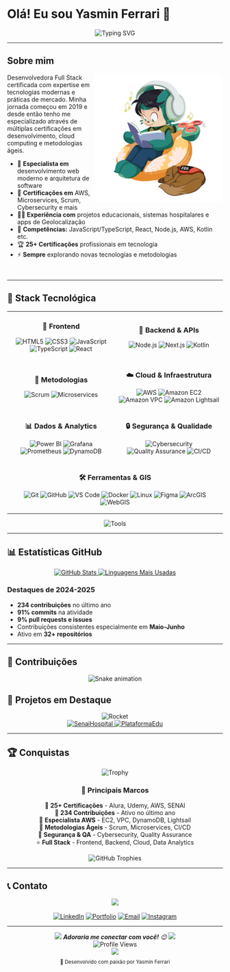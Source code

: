 # Olá! Eu sou Yasmin Ferrari 👋

<div align="center">
  <img src="https://readme-typing-svg.herokuapp.com?font=Ubuntu&size=28&pause=1000&color=FFCB05&center=true&vCenter=true&width=500&lines=Desenvolvedora+Full+Stack;Apaixonada+por+tecnologia;Sempre+buscando+evoluir;Criando+soluções+inovadoras" alt="Typing SVG" />
</div>

---

## Sobre mim

<img align="right" src="./img/neurocats_D.png" width="300" alt="Octocat"/>

Desenvolvedora Full Stack certificada com expertise em tecnologias modernas e práticas de mercado. Minha jornada começou em 2019 e desde então tenho me especializado através de múltiplas certificações em desenvolvimento, cloud computing e metodologias ágeis.

- 🔭 **Especialista em** desenvolvimento web moderno e arquitetura de software
- 🌱 **Certificações em** AWS, Microservices, Scrum, Cybersecurity e mais
- 🧑‍💻 **Experiência com** projetos educacionais, sistemas hospitalares e apps de Geolocalização
- 💬 **Competências:** JavaScript/TypeScript, React, Node.js, AWS, Kotlin etc.
- 🏆 **25+ Certificações** profissionais em tecnologia
- ⚡ **Sempre** explorando novas tecnologias e metodologias

<br clear="right"/>

---
## 💼 Stack Tecnológica

<table width="100%">
<tr>
<td width="50%">

<div align="center">

### 🎨 **Frontend**

![HTML5](https://img.shields.io/badge/HTML5-E34F26?style=for-the-badge&logo=html5&logoColor=white)
![CSS3](https://img.shields.io/badge/CSS3-1572B6?style=for-the-badge&logo=css3&logoColor=white)
![JavaScript](https://img.shields.io/badge/JavaScript-F7DF1E?style=for-the-badge&logo=javascript&logoColor=black)
![TypeScript](https://img.shields.io/badge/TypeScript-007ACC?style=for-the-badge&logo=typescript&logoColor=white)
![React](https://img.shields.io/badge/React-20232A?style=for-the-badge&logo=react&logoColor=61DAFB)

</div>

</td>
<td width="50%">

<div align="center">

### 🚀 **Backend & APIs**

![Node.js](https://img.shields.io/badge/Node.js-43853D?style=for-the-badge&logo=node.js&logoColor=white)
![Next.js](https://img.shields.io/badge/Next.js-000000?style=for-the-badge&logo=next.js&logoColor=white)
![Kotlin](https://img.shields.io/badge/Kotlin-0095D5?style=for-the-badge&logo=kotlin&logoColor=white)

</div>

</td>
</tr>
<tr>
<td width="50%">

<div align="center">

### 🔄 **Metodologias**

![Scrum](https://img.shields.io/badge/Scrum-6DB33F?style=for-the-badge&logo=scrumalliance&logoColor=white)
![Microservices](https://img.shields.io/badge/Microservices-FF6B6B?style=for-the-badge&logo=microservices&logoColor=white)

</div>

</td>
<td width="50%">

<div align="center">

### ☁️ **Cloud & Infraestrutura**

![AWS](https://img.shields.io/badge/AWS-232F3E?style=for-the-badge&logo=amazon-aws&logoColor=white)
![Amazon EC2](https://img.shields.io/badge/Amazon%20EC2-FF9900?style=for-the-badge&logo=amazon-ec2&logoColor=white)
![Amazon VPC](https://img.shields.io/badge/Amazon%20VPC-FF9900?style=for-the-badge&logo=amazon-aws&logoColor=white)
![Amazon Lightsail](https://img.shields.io/badge/Amazon%20Lightsail-FF9900?style=for-the-badge&logo=amazon-aws&logoColor=white)

</div>

</td>
</tr>
<tr>
<td width="50%">

<div align="center">

### 📊 **Dados & Analytics**

![Power BI](https://img.shields.io/badge/Power%20BI-F2C811?style=for-the-badge&logo=power-bi&logoColor=black)
![Grafana](https://img.shields.io/badge/Grafana-F46800?style=for-the-badge&logo=grafana&logoColor=white)
![Prometheus](https://img.shields.io/badge/Prometheus-E6522C?style=for-the-badge&logo=prometheus&logoColor=white)
![DynamoDB](https://img.shields.io/badge/DynamoDB-4053D6?style=for-the-badge&logo=amazon-dynamodb&logoColor=white)

</div>

</td>
<td width="50%">

<div align="center">

### 🔒 **Segurança & Qualidade**

![Cybersecurity](https://img.shields.io/badge/Cybersecurity-FF0000?style=for-the-badge&logo=security&logoColor=white)
![Quality Assurance](https://img.shields.io/badge/Quality%20Assurance-4CAF50?style=for-the-badge&logo=checkmarx&logoColor=white)
![CI/CD](https://img.shields.io/badge/CI%2FCD-326CE5?style=for-the-badge&logo=gitlab&logoColor=white)

</div>

</td>
</tr>
<tr>
<td colspan="2">

<div align="center">

### 🛠️ **Ferramentas & GIS**

![Git](https://img.shields.io/badge/Git-F05032?style=for-the-badge&logo=git&logoColor=white)
![GitHub](https://img.shields.io/badge/GitHub-100000?style=for-the-badge&logo=github&logoColor=white)
![VS Code](https://img.shields.io/badge/VS_Code-007ACC?style=for-the-badge&logo=visual-studio-code&logoColor=white)
![Docker](https://img.shields.io/badge/Docker-2496ED?style=for-the-badge&logo=docker&logoColor=white)
![Linux](https://img.shields.io/badge/Linux-FCC624?style=for-the-badge&logo=linux&logoColor=black)
![Figma](https://img.shields.io/badge/Figma-F24E1E?style=for-the-badge&logo=figma&logoColor=white)
![ArcGIS](https://img.shields.io/badge/ArcGIS-2F5F8F?style=for-the-badge&logo=arcgis&logoColor=white)
![WebGIS](https://img.shields.io/badge/WebGIS-2F5F8F?style=for-the-badge&logo=esri&logoColor=white)

</div>

</td>
</tr>
</table>

<p align="center">
  <img src="https://readme-typing-svg.herokuapp.com?font=Fira+Code&size=18&pause=2000&color=FFCB05&center=true&vCenter=true&width=500&lines=Desenvolvimento+%E2%9A%A1+Git+%7C+GitHub+%7C+VS+Code;Cloud+%E2%98%81%EF%B8%8F+Docker+%7C+Linux+%7C+AWS;Design+%F0%9F%8E%A8+Figma+%7C+ArcGIS+%7C+WebGIS;Full+Stack+%F0%9F%9A%80+Developer+Complete+Stack" alt="Tools" />
</p>

---

## 📊 Estatísticas GitHub

<div align="center">
  <a href="https://github.com/Ferrari65">
    <img height="180em" src="https://github-readme-stats.vercel.app/api?username=Ferrari65&show_icons=true&theme=radical&hide_border=false&bg_color=0D1117&title_color=FFCB05&icon_color=F59E0B&text_color=E2E8F0&border_color=FFCB05&custom_title=📊+Estatísticas+do+GitHub" alt="GitHub Stats" />
  </a>
  <a href="https://github.com/Ferrari65">
    <img height="180em" src="https://github-readme-stats.vercel.app/api/top-langs/?username=Ferrari65&layout=compact&theme=radical&hide_border=false&bg_color=0D1117&title_color=FFCB05&text_color=E2E8F0&border_color=FFCB05&custom_title=💻+Linguagens+Mais+Usadas" alt="Linguagens Mais Usadas" />
  </a>
</div>

###  Destaques de 2024-2025
- **234 contribuições** no último ano
- **91% commits** na atividade
- **9% pull requests e issues**
- Contribuições consistentes especialmente em **Maio-Junho**
- Ativo em **32+ repositórios**

---

## 🐍 Contribuições

<div align="center">
  <img src="https://raw.githubusercontent.com/Ferrari65/Ferrari65/output/github-snake-dark.svg" alt="Snake animation" />
</div>

## 🚀 Projetos em Destaque

<div align="center">
  <img src="https://media.giphy.com/media/du3J3cXyzhj75IOgvA/giphy.gif" width="100" alt="Rocket"/>
</div>

<div align="center">
  <a href="https://github.com/Ferrari65/SenaiHospital">
    <img src="https://github-readme-stats.vercel.app/api/pin/?username=Ferrari65&repo=SenaiHospital&theme=radical&hide_border=false&bg_color=0D1117&title_color=FFCB05&text_color=E2E8F0&border_color=FFCB05" alt="SenaiHospital" />
  </a>
  <a href="https://github.com/Ferrari65/PlataformaEdu">
    <img src="https://github-readme-stats.vercel.app/api/pin/?username=Ferrari65&repo=PlataformaEdu&theme=radical&hide_border=false&bg_color=0D1117&title_color=FFCB05&text_color=E2E8F0&border_color=FFCB05" alt="PlataformaEdu" />
  </a>
</div>

---

## 🏆 Conquistas

<div align="center">
  <img src="https://media.giphy.com/media/3o7abAHdYvZdBNnGZq/giphy.gif" width="100" alt="Trophy"/>
</div>

<div align="center">
  
### 🌟 **Principais Marcos**

🥇 **25+ Certificações** - Alura, Udemy, AWS, SENAI  
🥈 **234 Contribuições** - Ativo no último ano  
🥉 **Especialista AWS** - EC2, VPC, DynamoDB, Lightsail  
🏅 **Metodologias Ágeis** - Scrum, Microservices, CI/CD  
🎯 **Segurança & QA** - Cybersecurity, Quality Assurance  
⭐ **Full Stack** - Frontend, Backend, Cloud, Data Analytics  

</div>

<div align="center">
  <img src="https://github-profile-trophy.vercel.app/?username=Ferrari65&theme=juicyfresh&no-frame=false&no-bg=false&margin-w=4&column=4&title=Stars,Commit,Repositories,PullRequest" alt="GitHub Trophies" />
</div>

---

## 📞 Contato

<div align="center">
  <img src="https://media.giphy.com/media/iHLHH9rVBv0kmkETqz/giphy.gif" width="200" />
</div>

<div align="center">
  
[![LinkedIn](https://img.shields.io/badge/LinkedIn-0077B5?style=for-the-badge&logo=linkedin&logoColor=white)](https://linkedin.com/in/yasmin-ferrari)
[![Portfolio](https://img.shields.io/badge/Portfolio-000000?style=for-the-badge&logo=About.me&logoColor=white)](https://yasmin-ferrari.dev)
[![Email](https://img.shields.io/badge/Email-D14836?style=for-the-badge&logo=gmail&logoColor=white)](mailto:yasmin.ferrari@email.com)
[![Instagram](https://img.shields.io/badge/Instagram-E4405F?style=for-the-badge&logo=instagram&logoColor=white)](https://instagram.com/yasmin_ferrari)

</div>

---

<div align="center">
  <img src="https://media.giphy.com/media/LnQjpWaON8nhr21vNW/giphy.gif" width="60"> 
  <em><b>Adoraria me conectar com você!</b> 😊</em>
  <img src="https://media.giphy.com/media/LnQjpWaON8nhr21vNW/giphy.gif" width="60">
</div>

<div align="center">
  <img src="https://komarev.com/ghpvc/?username=Ferrari65&style=for-the-badge&color=FFCB05" alt="Profile Views" />
</div>

<div align="center">
  <img src="https://media.giphy.com/media/jpVnC65DmYeyRL4LHS/giphy.gif" width="20%">
  <br>
  <sub>💛 Desenvolvido com paixão por Yasmin Ferrari</sub>
</div>
